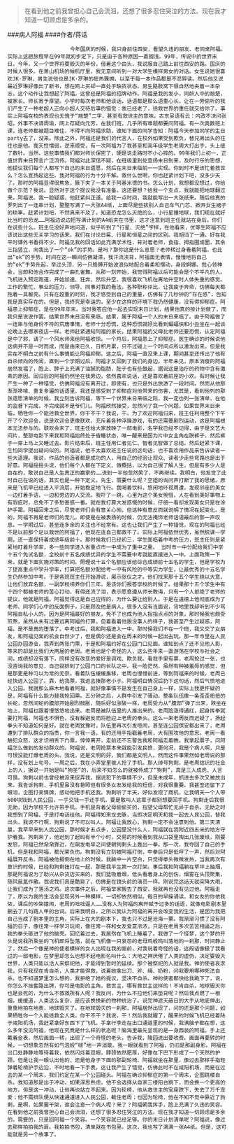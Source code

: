 > 在看到他之前我曾担心自己会流泪，还想了很多忍住哭泣的方法。现在我才知道一切顾虑是多余的。

###病人阿福
####作者/蒋话

						今年国庆的时候，我只身前往西安，看望久违的朋友、老同桌阿福。实际上这趟旅程早在99年就初步定下，只是由于各种原因一直搁浅。99年，传说中的世界末日。今年，又一个世界将要毁灭的年份，借着这个由头，我说服自己踏上前往西安的路。国庆的时候人很多。在萧山机场的候机厅里，我无意间听到一对大学生模样男女的对话。女生说她很喜欢JK·罗琳，男生说他也是JK·罗琳的狂热簇拥，以至于每一本作品都是不忍猝读。然后他又说最近罗琳好像出了新书，想在网上买却一直处于缺货状态。男生胳肢窝下很自然地夹着一本杂志，这个动作让我想起了阿福，这曾经是阿福的招牌动作。阿福是我的发小，同龄人中的翘楚，被家长、师长寄予厚望。小学时每次老师和他谈话，话语都是那么语重心长，让在一旁偷听的我们产生了一种老超人正向小超人交待后事的错觉：我已经老了，拯救世界的重任就交给你了。事实上阿福在校的表现也无愧于“翘楚”二字，甚至有救世主的意味。古东吴语有云：内政不决问张昭，外事不决请周瑜，网上存疑向元芳。在我们班，几乎所有难题都要问阿福。有一次奥数班上课，连老师都被题目难住，不得不向阿福求助，谁知下面的同学告知：阿福今天参加同学的生日party去了，没来。除此之外，阿福还是我们的代言人，在校外如果受到欺负，替兄弟出头的往往也是他。我天性懦弱，逆来顺受，有一次阿福为了我甚至和高年级学生老周大打出手，头上缝了数针。当然，这些事情我们都对师长保密了，硬是说走路时不小心摔的。99年我们上初一，正值世界末日预言广泛流传。阿福对此深信不疑，在班级里到处宣扬末日到来，及时行乐的思想，他提议我们每个人都写下自己的末日遗愿，然后在末日来临前一一实现。你到时不是该忙着救世么？怎么宣扬起这些。我对阿福的行为十分不解。救什么世啊，你也赶紧计划下吧，没多少天了。那时的阿福显得很焦急，腋下夹了一本关于阿基米德的书。怎么计划，我想都没想过，你给做个示范？我说。显然对于这个提议我没有准备。这还要想？给我一个支点，我就能把地球翻过来。阿福说。我一脸疑惑，他赶紧纠正道，给我一点时间，我就能写出一大张纸来。随后他真的罗列出了一连串计划，整整写满了一大张A4纸，上面尽是些拔别人自己车气门芯、掀开女生裙子的琐事。赶紧计划吧，不然真来不及了。知道恐龙怎么灭绝的么，小行星撞地球，我们现在就好比当时的恐龙……阿福边说边把写满计划的A4纸夹在书里，这才注意到班主任就站在身后。你们在说些什么。班主任没好声地问道，似乎听到了“行星、灭绝”字样，在他看来，优等生阿福不应该说出这些无关学习的话来。我们在讨论日冕、行星和恒星之间的区别。我胡诌了一通，好在我平时课外书看得不少。阿福见我的回话如此充满学术性，背对着老师，食指、拇指围成圈，其余三指竖立，向我比了一个“ok”的手势。是吗？那你这是什么意思？老师转过身看着阿福，也比出“ok”的手势。时间在这一瞬间仿佛凝滞，我汗流浃背，阿福面无表情，慢慢地将自己的“ok”手势升起，举过头顶，另一只胳膊开始波浪似地配合着柔和摆动，身段婀娜。我心领神会，当即和他合作完成了一曲孔雀舞。从那一刻开始，我觉得阿福以后可能会是个不平凡的人。飞机进入预定跑道，开始加速、狂奔、然后升空。我很喜欢飞机在离地升空时人体失重的感觉。工作的繁忙、事业的压力，领导、同事对我的看法，各种职称评比，让我疲于奔命，仿佛每天都拖着一具躯壳。只有在超重的时刻，我才感受到自己的重量，仿佛有了几秒钟的“存在感”，告知我是真实存在的。但是，我终究是幸运的，至少在这样的环境下我仍然健康，没有得抑郁症。阿福患上抑郁症，是在99年年末。当时我答应他一起去实现末日计划，结果他真的按计划做了，而我只是说说作罢。结果世界末日没有来临，结果，属于阿福一个人的末日来临了。由于阿福做了一连串与他身份不符的荒唐事情，老师十分恐慌，这种恐慌就好比看到蝙蝠侠和小丑坐在一起谈论晚上去哪家夜店一样。老师赶紧通知阿福的家长，结果阿福的父母比老师还要恐慌，认定阿福是中了邪，请了一个风水师来给阿福收惊。一个月后，阿福患上了抑郁症。医生确诊的时候说他这病并不是一时而成，而是由来已久，日积月累，只不过碰上一个时间点所以激发出来。但是我实在不明白之前有什么事情能让阿福抑郁。这之后，阿福一直没来上课，期间甚至还传出了他有自杀倾向的传闻，直到一个学期过后，阿福才又回到了我们的身边。半年未见，原本消瘦的阿福居然发福了，脸上、脖子上充满了油腻的脂肪，肚子也有些鼓起，据说这是治疗的药物中含有激素的原因。回归后的阿福仍然坐在我旁边，依然喜欢说话，还是喜欢着前座的小欢。有时候让我产生一种了一种错觉，仿佛阿福没有离开过，即使有，也只是外出旅游了一段时间。然而从他那渐渐哆嗦、重复多遍的话语里，我还是感受到了抑郁症对他带来的伤害，尤其是，看到他列的那张遗愿清单的时候。我立刻告诉阿福，等下一个世界末日来临之际，我一定也列一张清单，在他的监督下完成，不完成就不是爷们儿。阿福欣然接受，忽然问了我一个问题，如果世界末日来临，牺牲你一个能拯救全世界，你干不干？我说，干。为了欢迎阿福归来，班主任利用整个下午开了个欢迎会，说是欢迎会更像联欢，充斥着各种浮躁游戏，有的还需要剧烈运动，这是阿福根本无法参与的。联欢会末了，班主任给大家放映了一部电影，名字我已经不记得，由于是文艺大闷片，整部电影下来我和阿福始终处于昏睡状态，唯一醒来是因为片中女主角在脱裤子，然后裤子一穿上马上又睡过去。影片结束后，班主任用仁者见仁、智者见智做了总结，然后赶紧下课，生怕同学提出疑问似的。阿福说，他不太喜欢班主任说的这句话，也不喜欢用作品来告诉读者一些大道理。我说，作品的创造者都是成功的人，用自己的经验让观众、读者少走些弯路也是出于好意。阿福摇摇头说，他们每个人都在下定义、做概括，以为自己很了解人生，但是有多少人是自在的，敢说自己是人生真正的赢家的……说到一半他忽然笑了，不再继续。我明白，他发觉了此时自己在说的话，其实也是一种下定义。先生，需要什么呢？空姐的询问声打断了我的思绪。原来是飞机早已经进入平流层，开始稳定地飞行。我喝着饮料，悠闲地环视周遭，发现邻座的美女一边打着手语，一边和旁边的人交流。我吓了一跳，心里为这个美女惋惜，人在看到美好事物上有瑕疵时，总免不了多愁善感一番。就在我打算大发感慨的时候，仔细一看却发现美女只是在涂护手霜。阿福回来之后，尽管老师们会有意关心他，但这种有意反而就说明了情况在起变化。是的，阿福不再是老师们的宠儿，即使是在被表扬的时候，仍无法掩饰老师话语最后的那一声叹息。一学期过后，甚至连多余的关注也不经常有。这也让我们产生了一种错觉，现在的阿福已经不是以前那个足以救世的阿福了，他现在连自己都救不了。实际上阿福依然优秀，虽然脱课一学期，还一直保持着成绩年级前十。那时候我们已经初三，学生面临着中考的压力，班主任则是紧紧地盯着升学率，多一些同学进入省重点市一中成为了重中之重。 当时市一中分配给我们中学十五个免试名额，全校前十五名成绩优异的学生不需要中考就能直接进入一中。上面政策一下来，就是下面实施对策的时间。照理说十五个名额应该给综合成绩前十五名的学生，但是学校为了提高重点中学升学率，打算把名额分配给考一中有风险的中等实力学生，让最优秀的十五名学生仍然参加中考。于是各班班主任开始游说，展示张仪之才。他们找来那十五个学生晓以大意，让他们放弃名额，一副学校培养你们三年，是该你们报答学校的时候了。结果那十五个学生中有十四个都被老师的苦心打动，有得还流了泪，表示愿意遵从师长教诲，只有一个人拒绝了老师的提议，他就是阿福。阿福觉得这是自己应得的，为什么要让给别人。于是在道德上他彻底成为了老师、同学们心中的反面例子，只是顾及他是病人，很多人没有当面说，背地里我却听到不少骂阿福自私小人的。因为是阿福最好的朋友，免不了也成为他人指指点点的对象，那时候我也颇受煎熬，虽然从未有过要远离阿福的打算，但着看着他跟没事人的样子，我甚至产生过疑惑，阿福，是不是真的堕落了。中考过后，我和阿福进入一中。那时候我们不在一个班，我又交了女朋友，和阿福见面的机会自然少了，但是偶尔还是会在周末的时候一起出去玩。那一年市里在人民公园办园游会，我弄到两张门票，于是和阿福约好在公园门口见面。谁知到点了还不见他人影，等来的却是比我们大两届的老周。老周也是个奇怪的人，这么些年来一直游荡在学校与社会之间，成绩却没有落下，同样没有改变的爱好是调戏、欺负我。看我手里有票，老周抢过一张，也没咨询我的意见，自己就排到了公园门口的长队之中。我一脸茫然，虽然有种被羞辱的感觉，但是那更是种习以为常的无奈。看着队伍缓缓推移，老周也慢慢前进，等到阿福来的时候，老周已经快进入公园了。靠，给我票，我进去揍那老小子。阿福明白情况后扔下这句话，然后气愤地进入公园。我就那么麻木地看着阿福，就好像事情不是发生在自己身上一样，实际上我更怀疑的是，阿福有什么能力替我抢回票。五分钟之后，人群中引发了骚动。整条队伍像一条歪歪扭扭的长蛇，忽然间蛇的腹部开始剧烈鼓胀，随后好似涨破一样，老周受力从“腹部”弹了出来，跌坐在地上，阿福也跟着慢悠悠地出来。老周是被队伍里的人推出来的。老周脸涨得通红，起身挥拳就要打阿福，阿福也不惧色，没有躲避反而将脸迎上老周的拳头。这么一来老周反而迟疑了，扬起拳头不知道如何是好。就在老周犹豫时，队伍里再次引发喧闹，甚至连公园保安都出来了，老周遭到了排队群众的指责，你一言我一语，有的还用手指戳着老周，大有围攻他的意思。老周一看触犯众怒，这才识相丢下门票，悻悻离开，走前还不忘警告我和阿福走着瞧。我拿起票子，问阿福怎么做到的发动群众的。阿福说，老周抢票本来就能引发民愤，更何况，我是个病人啊，只是可恨没能打爆老周的头。我说，还是文明的好，我们都是文明人。然而这件事果然如老周说的那样，没有划上句号。一周之后，我在小弄堂里被人抢了手机。那人绰号狗剩，是老周结识的社会上的人，据说一开始是叫“狗圣”的，后来不知怎么的就被传成了“狗剩”，真是三人成虎、人言可畏。狗剩以前也曾经被派来捉弄我，据说犯下的事情不少，但是未成年，抓进去多次又被放出来。我告诉狗剩，手机里虽没有艳照但有很多女友发给我的短信，对我很重要。我甚至还留下了眼泪，企图打亲情牌，感动他把手机还我。狗剩听了半天，好似发现了商机，让我明天一个人带600块钱到人民公园，一手交钱一手还手机，要是敢叫人这辈子都别想要回手机。狗剩走后我很无助，因为学校不允许带手机，手机是背着父母偷偷买的，指望父母帮忙无异于自杀。无助之时我想到了阿福，于是打电话给他。阿福得知来龙去脉，当即决定明天和我一起去人民公园，替我出头。我说不行啊，狗剩说了不可以叫人。阿福让我放心，狗剩一定不会注意到他。第二天清晨，我早早来到人民公园，那时候才五点多，公园里没什么人，阿福就在我附近四五米的地方守护着我。狗剩来了，他迟到了起码有半个小时，交易的时候看到我从口袋里掏出几张废纸，刚要发怒，阿福已然渐渐靠近，在飙发电举之间便朝狗剩头上轰出一拳。那一次，我夺回了自己的手机，但是我和阿福，都光荣负伤。狗剩没有立刻被阿福打倒，中拳后只是低哼了一声，然后对阿福展开反击。阿福被他摁倒在地上的时候，我脑中一片空白，只觉得拳头微微发热，当我再次有意识的时候，已经和狗剩扭打在一起，那是我平生第一次打架。事后我和阿福躺在草坪上抽烟，那是阿福说为了助兴从杂货店买来的。我们猛吸着烟，低头看着身上的创伤，烟雾在头顶聚集，随风氤氲作散。我说我们真是酷毙了，仿佛是在镜头前的演员一样。刚说完这话天就突降大雨，让我们成为了落汤之鸡。这次事件之后，阿福举家搬去了西安，我就再也没有见过他。阿福走了，原以为我的生活会呈现另外一种模样，一切却依然相似。每日的早操诵读，和女友的你侬我侬，课后的吵架嬉闹，老周的咄咄逼人……没有人为阿福的离开赋予过多的话语，就像电影剧本里删去了几句路人甲的台词。后来我明白，之所以我认为阿福的离开会改变我的生活，是因为我把自己当成了剧本里的主角，实际上在大的剧本下，我也只不过是沧海一粟。我渐渐习惯了没有阿福的日子，像往常一样学习玩闹，像往常一样和女友爱意浓浓，只是在老周多次苦苦相逼之后，我的拳头砸进了他的脑壳。回忆着过去，我居然在飞机上睡着了。我做了一个怪梦，这个梦的开头是说我所乘坐的飞机即将坠落，就在飞机像一只哀怨的老母鸡般鸣叫落地的一刹那，时间静止了，然后一个像是神的使者模样的女人出现在我的面前，对我说着奇怪的话，这段话像极了我看过的一部电影，在梦里却怎么也想不起电影名叫什么：大地之神厌倦了人类的虚伪，决定要毁灭世界，人类只能以活人来祭祀他，才能得到暂时的延续。那个被祭祀的人就是我。神的使者哀求我，只有我现在肯自杀，人类才能得救，说着她拿出刀、斧、绳、奶粉，问我要用哪种死法自杀。也不知道梦里怎么想的，我拒绝了她的提议，坚决不自杀。神的使者都快给我跪下了，说，你怎么不按套路出牌，你可是电影的主角，救世主，哪有救世主这样的！不肯自杀，地球毁灭你也是会死的，为什么不救救所有人呢？我反问，为什么不拉他们来垫背呢？然后我点燃了一根烟，缓缓道，人类这么复杂，是应该换换新的物种统治了。说完神遮天蔽日的大手从地底伸出，重重地拍在地表，地球毁灭了。在地球毁灭的一刹那，阿福居然出现了，问的还是那个问题，如果牺牲你一个人能拯救全人类，你干不干？我说，干！然后我就醒了，醒来的时候飞机已经着陆于咸阳机场，我赶紧拿好东西下了飞机。手拿行李走在出口通道里的时候，我满脑子都在想，这么多年没见阿福，他现在究竟是什么样的状态呢？脑海里最先呈现的是一身西装的阿福，手上还戴着金表，然后画面一转，出现了一个奇怪的老头，告诉我，陵园进出要收费。画面再要转的时候，一切想象忽然有如气泡般“啵”地一声消散。我一眼就看到了阿福，仍旧是那副身影。阿福在出口处静静地等待着我，依然闪烁着双眼，脖颈依然肥厚，好像在下巴下形成了一个天然的护颈，但是让我一眼认出他的，还是他身子下面的那副轮椅。阿福就坐在那里，像过去那样手指轻弹着轮椅护手边沿，不时地看一下手表。这让我产生了错觉，仿佛此时不在咸阳机场，而是在过去的某一个周末，我们约定在某一个公园碰头。阿福在确诊抑郁症的第一个周末，企图跳楼自杀。我知道那是出于冲动，如果深思熟虑，他不会选择从自家三楼阳台跳下，而会换一个更高的地方。但是这一冲动，让他再也站立不起来。因为轮椅，他从救世主的宝座跌下，失去了万千宠爱；他不需排队便从快速通道进入人民公园，截住老周；也因为轮椅，他在不知不觉中靠近了狗剩，是啊，如果要干架，谁会注意一个病人呢？来了？阿福朝我挥手，脸上充满了久违的笑容。在看到他之前我曾担心自己会流泪，还想了很多忍住哭泣的方法。现在我才知道一切顾虑是多余的。需要的，只是回阿福一个笑容。一个笑容就已经足够。你的末日计划清单呢？阿福说，像过去那样拍拍我的肩。我拍拍书包，清单就在书包里。这次，我也写了满满一张A4纸。但是，这可能就是另一个故事了。			  		